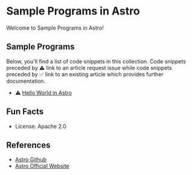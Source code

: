 # Sample Programs in Astro

Welcome to Sample Programs in Astro!

## Sample Programs

Below, you'll find a list of code snippets in this collection.
Code snippets preceded by :warning: link to an article request 
issue while code snippets preceded by :white_check_mark: link
to an existing article which provides further documentation.

- :warning: [Hello World in Astro][hello-world-article-issue]

## Fun Facts

- License: Apache 2.0

## References

- [Astro Github][astro-github]
- [Astro Official Website][astro-website]

[astro-github]: https://github.com/astrolang/astro
[astro-website]: https://astrolang.org/

[hello-world-article-issue]: https://github.com/TheRenegadeCoder/sample-programs-website/issues/403
